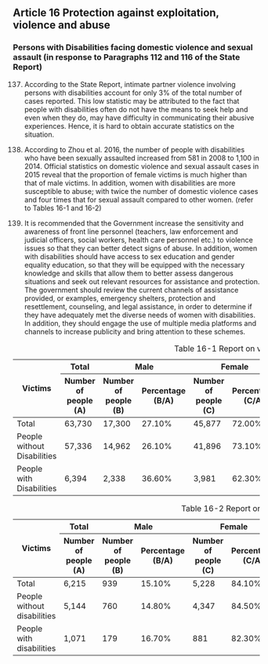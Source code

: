 ## Article 16 Protection against exploitation, violence and abuse

### Persons with Disabilities facing domestic violence and sexual assault (in response to Paragraphs 112 and 116 of the State Report)

<ol start="137">
  <li><p>According to the State Report, intimate partner violence involving persons with disabilities account for only 3% of the total number of cases reported. This low statistic may be attributed to the fact that people with disabilities often do not have the means to seek help and even when they do, may have difficulty in communicating their abusive experiences. Hence, it is hard to obtain accurate statistics on the situation.</p></li>

  <li><p>According to Zhou et al. 2016, the number of people with disabilities who have been sexually assaulted increased from 581 in 2008 to 1,100 in 2014. Official statistics on domestic violence and sexual assault cases in 2015 reveal that the proportion of female victims is much higher than that of male victims. In addition, women with disabilities are more susceptible to abuse; with twice the number of domestic violence cases and four times that for sexual assault compared to other women. (refer to Tables 16-1 and 16-2)</p></li>

  <li><p>It is recommended that the Government increase the sensitivity and awareness of front line personnel (teachers, law enforcement and judicial officers, social workers, health care personnel etc.) to violence issues so that they can better detect signs of abuse. In addition, women with disabilities should have access to sex education and gender equality education, so that they will be equipped with the necessary knowledge and skills that allow them to better assess dangerous situations and seek out relevant resources for assistance and protection. The government should review the current channels of assistance provided, or examples, emergency shelters, protection and resettlement, counseling, and legal assistance, in order to determine if they have adequately met the diverse needs of women with disabilities. In addition, they should engage the use of multiple media platforms and channels to increase publicity and bring attention to these schemes.</p></li>
</ol>

<table class="table table-bordered table-hover table-condensed">
  <caption>Table 16-1 Report on victims of domestic violence - People with disabilities (2015)</caption>
  <thead>
    <tr>
      <th rowspan="2">Victims</th>
      <th>Total</th>
      <th colspan="2">Male</th>
      <th colspan="2">Female</th>
      <th colspan="2">Unknown</th>
      <th rowspan="2">National Population</th>
      <th>Total</th>
      <th>Male</th>
      <th>Female</th>
      <th colspan="2">Victims</th>
    </tr>
    <tr>
      <th>Number of people<br />(A)</th>
      <th>Number of people<br />(B)</th>
      <th>Percentage<br />(B/A)</th>
      <th>Number of people<br />(C)</th>
      <th>Percentage<br />(C/A)</th>
      <th>Number of people<br />(D)</th>
      <th>Percentage<br />(D/A)</th>
      <th>Number of people<br />(E)</th>
      <th>Number of people<br />(F)</th>
      <th>Total<br />(G)</th>
      <th>Male<br />(B/F)</th>
      <th>Female<br />(C/G)</th>
    </tr>
  </thead>
  <tbody>
    <tr>
      <td>Total</td>
      <td>63,730</td>
      <td>17,300</td>
      <td>27.10%</td>
      <td>45,877</td>
      <td>72.00%</td>
      <td>553</td>
      <td>0.90%</td>
      <td>Total</td>
      <td>23,492,074</td>
      <td>11,712,047</td>
      <td>11,780,027</td>
      <td>0.15%</td>
      <td>0.39%</td>
    </tr>
    <tr>
      <td>People without Disabilities</td>
      <td>57,336</td>
      <td>14,962</td>
      <td>26.10%</td>
      <td>41,896</td>
      <td>73.10%</td>
      <td>478</td>
      <td>0.80%</td>
      <td>People without disabilities</td>
      <td>22,336,424</td>
      <td>11,056,603</td>
      <td>11,279,821</td>
      <td>0.07%</td>
      <td>0.37%</td>
    </tr>
    <tr>
      <td>People with Disabilities</td>
      <td>6,394</td>
      <td>2,338</td>
      <td>36.60%</td>
      <td>3,981</td>
      <td>62.30%</td>
      <td>75</td>
      <td>1.20%</td>
      <td>People with Disabilities</td>
      <td>1,155,650</td>
      <td>655,444</td>
      <td>500,206</td>
      <td>0.20%</td>
      <td>0.80%</td>
    </tr>
  </tbody>
</table>

<table class="table table-bordered table-hover table-condensed">
  <caption>Table 16-2 Report on victims of sexual assault - People with disabilities (2015)</caption>
  <thead>
    <tr>
      <th rowspan="2">Victims</th>
      <th>Total</th>
      <th colspan="2">Male</th>
      <th colspan="2">Female</th>
      <th colspan="2">Unknown</th>
      <th rowspan="2">National Population</th>
      <th>Total</th>
      <th>Male</th>
      <th>Female</th>
      <th colspan="2">Victims</th>
    </tr>
    <tr>
      <th>Number of people<br />(A)</th>
      <th>Number of people<br />(B)</th>
      <th>Percentage<br />(B/A)</th>
      <th>Number of people<br />(C)</th>
      <th>Percentage<br />(C/A)</th>
      <th>Number of people<br />(D)</th>
      <th>Percentage<br />(D/A)</th>
      <th>Number of people<br />(E)</th>
      <th>Number of people<br />(F)</th>
      <th>Total<br />(G)</th>
      <th>Male<br />(B/F)</th>
      <th>Female<br />(C/G)</th>
    </tr>
  </thead>
  <tbody>
    <tr>
      <td>Total</td>
      <td>6,215</td>
      <td>939</td>
      <td>15.10%</td>
      <td>5,228</td>
      <td>84.10%</td>
      <td>48</td>
      <td>0.80%</td>
      <td>Total</td>
      <td>23,492,074</td>
      <td>11,712,047</td>
      <td>11,780,027</td>
      <td>0.01%</td>
      <td>0.04%</td>
    </tr>
    <tr>
      <td>People without disabilities</td>
      <td>5,144</td>
      <td>760</td>
      <td>14.80%</td>
      <td>4,347</td>
      <td>84.50%</td>
      <td>37</td>
      <td>0.70%</td>
      <td>People without disabilities</td>
      <td>22,336,424</td>
      <td>11,056,603</td>
      <td>11,279,821</td>
      <td>0.01%</td>
      <td>0.04%</td>
    </tr>
    <tr>
      <td>People with disabilities</td>
      <td>1,071</td>
      <td>179</td>
      <td>16.70%</td>
      <td>881</td>
      <td>82.30%</td>
      <td>11</td>
      <td>1.00%</td>
      <td>People with disabilities</td>
      <td>1,155,650</td>
      <td>655,444</td>
      <td>500,206</td>
      <td>0.03%</td>
      <td>0.18%</td>
    </tr>
  </tbody>
</table>
